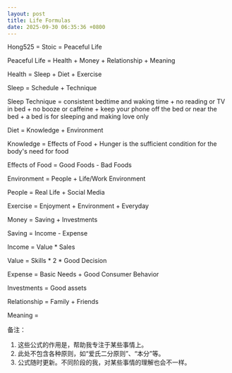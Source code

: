 ```yaml
---
layout: post
title: Life Formulas
date: 2025-09-30 06:35:36 +0800
---
```


Hong525 = Stoic = Peaceful Life


Peaceful Life = Health + Money + Relationship + Meaning


Health = Sleep + Diet + Exercise

Sleep = Schedule + Technique

Sleep Technique = consistent bedtime and waking time + no reading or TV in bed + no booze or caffeine + keep your phone off the bed or near the bed + a bed is for sleeping and making love only


Diet = Knowledge + Environment

Knowledge = Effects of Food + Hunger is the sufficient condition for the body's need for food

Effects of Food = Good Foods - Bad Foods

Environment = People + Life/Work Environment

People = Real Life + Social Media

Exercise = Enjoyment + Environment + Everyday


Money = Saving + Investments

Saving = Income - Expense

Income = Value * Sales

Value = Skills * 2 * Good Decision

Expense = Basic Needs + Good Consumer Behavior

Investments = Good assets


Relationship = Family + Friends


Meaning =

备注：
1. 这些公式的作用是，帮助我专注于某些事情上。
2. 此处不包含各种原则，如“爱氏二分原则”、“本分”等。
3. 公式随时更新。不同阶段的我，对某些事情的理解也会不一样。


